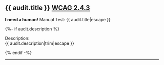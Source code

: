 ## {{ audit.title }} [WCAG 2.4.3](https://www.w3.org/WAI/WCAG21/quickref/?versions=2.0#focus-order)

__I need a human!__ Manual Test: {{ audit.title|escape }}

{%- if audit.description %}

Description:<br>
{{ audit.description|trim|escape }}

{% endif -%}

---


